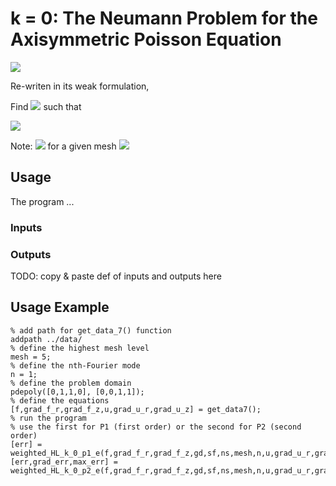 # k = 0: The Neumann Problem for the Axisymmetric Poisson Equation

<img src="https://render.githubusercontent.com/render/math?math=%5Cbegin%7Baligned%7D%0A%20%20%20%20%20%20%20%20%20%20%20%20-%20%5Ctext%7Bdiv%7D%5E%7Bn*%7D_%7Brz%7D%20%5Ctext%7Bgrad%7D%5En_%7Brz%7D%20u%20%26%20%3D%20f%20%26%26%5Ctext%7B%20in%20%7D%20%5COmega%2C%20%5C%5C%0A%20%20%20%20%20%20%20%20%20%20%20%20%5Ctext%7Bgrad%7D%5En_%7Brz%7D%20u%20%5Ccdot%20n%20%26%20%3D%200%20%26%26%5Ctext%7B%20on%20%7D%20%5CGamma_1.%0A%20%20%20%20%20%20%20%20%20%20%20%20%5Cend%7Baligned%7D">

Re-writen in its weak formulation, 

Find <img src="https://render.githubusercontent.com/render/math?math=%24Q_h%20%5Cin%20A_h%24"> such that

<img src="https://render.githubusercontent.com/render/math?math=%5Cbegin%7Baligned%7D%0A%20%20%20%20%20%20%20%20(%5Ctext%7Bgrad%7D%5E%5Ctext%7Bn%7D_%7Brz%7DQ_h%20u%2C%20%5Ctext%7Bgrad%7D%5E%5Ctext%7Bn%7D_%7Brz%7D%20v_h)_%7BL%5E2_r(%5COmega)%7D%20%26%3D%20(%5Ctext%7Bgrad%7D%5E%5Ctext%7Bn%7D_%7Brz%7Du%2C%20%5Ctext%7Bgrad%7D%5E%5Ctext%7Bn%7D_%7Brz%7D%20v_h)_%7BL%5E2_r(%5COmega)%7D%20%5C%5C%0A%20%20%20%20%20%20%20%20%26%20%5Cforall%20v_h%20%5Cin%20A_h%20%26%0A%5Cend%7Baligned%7D">

Note: <img src="https://render.githubusercontent.com/render/math?math=%24A_h%20%3D%20%5C%7B%20u%20%5Cin%20(H_r(%5Ctext%7Bgrad%7D%5En%2C%20%5COmega)%5C%7D%24"> for a given mesh <img src="https://render.githubusercontent.com/render/math?math=%24%5COmega%24">

## Usage

The program ...

### Inputs

### Outputs
TODO: copy & paste def of inputs and outputs here


## Usage Example
```
% add path for get_data_7() function
addpath ../data/
% define the highest mesh level
mesh = 5;
% define the nth-Fourier mode
n = 1;
% define the problem domain
pdepoly([0,1,1,0], [0,0,1,1]);
% define the equations
[f,grad_f_r,grad_f_z,u,grad_u_r,grad_u_z] = get_data7();
% run the program
% use the first for P1 (first order) or the second for P2 (second order)
[err] = weighted_HL_k_0_p1_e(f,grad_f_r,grad_f_z,gd,sf,ns,mesh,n,u,grad_u_r,grad_u_z);
[err,grad_err,max_err] = weighted_HL_k_0_p2_e(f,grad_f_r,grad_f_z,gd,sf,ns,mesh,n,u,grad_u_r,grad_u_z);
```

